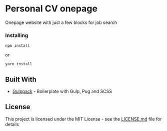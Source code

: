 # Personal CV onepage

Onepage website with just a few blocks for job search


### Installing

```
npm install

```
or
```
yarn install

```


## Built With

* [Gulppack](https://github.com/Darkonica/gulppack-pug) - Boilerplate with Gulp, Pug and SCSS


## License

This project is licensed under the MIT License - see the [LICENSE.md](LICENSE.md) file for details
